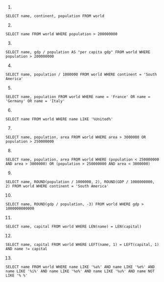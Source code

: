 1.
`SELECT name, continent, population FROM world`

2.
`SELECT name FROM world
WHERE population > 200000000`

3.
`SELECT name, gdp / population AS "per capita gdp" FROM world WHERE population > 200000000`

4.
`SELECT name, population / 1000000 FROM world
WHERE continent = 'South America'`

5.
`SELECT name, population FROM world
WHERE name = 'France'
OR name = 'Germany'
OR name = 'Italy'`

6.
`SELECT name FROM world
WHERE name LIKE '%United%'`

7.
`SELECT name, population, area FROM world
WHERE area > 3000000 OR population > 250000000`

8.
`SELECT name, population, area FROM world
WHERE (population < 250000000 AND area > 3000000) OR
(population > 250000000 AND area < 3000000)`

9.
`SELECT name, ROUND(population / 1000000, 2), ROUND(GDP / 1000000000, 2) FROM world
WHERE continent = 'South America'`

10.
`SELECT name, ROUND(gdp / population, -3) FROM world WHERE gdp > 1000000000000`

11.
`SELECT name, capital FROM world
WHERE LEN(name) = LEN(capital)`

12.
`SELECT name, capital
FROM world
WHERE LEFT(name, 1) = LEFT(capital, 1)
AND name != capital`

13.
`SELECT name FROM world
WHERE name LIKE '%a%'
AND name LIKE '%e%'
AND name LIKE '%i%'
AND name LIKE '%o%'
AND name LIKE '%u%'
AND name NOT LIKE '% %'`